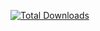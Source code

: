 [![Total Downloads](http://poser.pugx.org/phpunit/phpunit/downloads)](https://packagist.org/packages/phpunit/phpunit)
